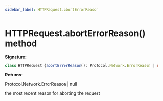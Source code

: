 ```yaml
---
sidebar_label: HTTPRequest.abortErrorReason
---
```

# HTTPRequest.abortErrorReason() method

**Signature:**

```typescript
class HTTPRequest {abortErrorReason(): Protocol.Network.ErrorReason | null;}
```
**Returns:**

Protocol.Network.ErrorReason \| null

the most recent reason for aborting the request


